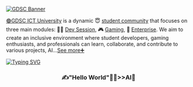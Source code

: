 [![GDSC Banner](https://github.com/user-attachments/assets/6b21170d-5efe-4197-b726-7671eb65a840)](https://github.com/GDG-On-Campus-ICTU/)

[🟢GDSC ICT University](https://github.com/GDG-On-Campus-ICTU/) is a dynamic 😇 [student community](https://www.linkedin.com/company/gdscictuniversity/) that focuses on three main modules: 👩‍💻 [Dev Session](https://chat.whatsapp.com/H5Hrtk79iGoAOoVAjVLsF2), 🎮 [Gaming](https://t.me/gdgictu), 💼 [Enterprise](https://web.facebook.com/gdscictu). We aim to create an inclusive environment where student developers, gaming enthusiasts, and professionals can learn, collaborate, and contribute to various projects, AI...[See more➕](https://github.com/GDG-On-Campus-ICTU/)

[![Typing SVG](https://readme-typing-svg.herokuapp.com?font=Fira+Code&size=24&color=%2336BCF7&lines=🖐Join+us)](https://chat.whatsapp.com/H5Hrtk79iGoAOoVAjVLsF2)

<div align="center">

###  ✍"Hello World"👨‍💻>>AI🤖
</div>

### 
